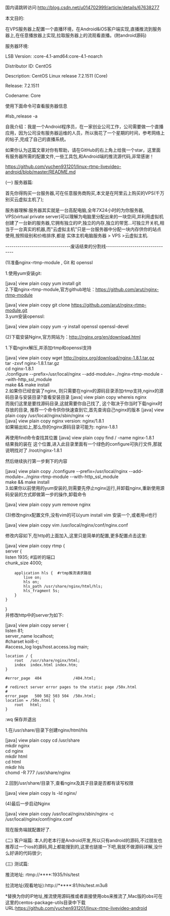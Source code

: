 国内请跳转访问:http://blog.csdn.net/u014702999/article/details/67638277

本文目的:

在VPS服务器上配置一个直播环境，在Android&iOS客户端实现,直播推流到服务器上,在任意播放器上实现,拉取服务器上的流观看直播。(附android源码)

服务器环境:

LSB Version:    :core-4.1-amd64:core-4.1-noarch

Distributor ID: CentOS

Description:    CentOS Linux release 7.2.1511 (Core) 

Release:        7.2.1511

Codename:       Core

使用下面命令可查看服务器信息

#lsb_release -a


自我介绍：我是一个Android程序员，在一家创业公司工作，公司需要做一个直播应用，因为公司没有服务器运维的人员，所以我花了一个星期的时间，参考网络上的帖子,完成了自己的直播系统。

如果你认为这篇文章对你有帮助，请在GitHub的右上角上给我一个star，这里面有服务器所需的配置文件,一些工具包,和Android端的推流源代码,非常感谢！

https://github.com/yuchen931201/linux-rtmp-livevideo-android/blob/master/README.md



(一) 服务器篇:

首先你得购买一台服务器,可在任意服务商购买,本文是在阿里云上购买的VPS(千万别买云虚拟主机了);

服务器理解:服务器其实就是一台高配电脑,全年7X24小时的为你服务器, VPS(virtual private server)可以理解为电脑里分配出来的一块空间,并利用虚拟机创建了一台新的服务器,它拥有独立的IP,独立的内存,独立的带宽...可独立开关机,相当于一台真实的机器,而"云虚拟主机"只是一台服务器中分配一块内存供你的站点使用,按照级别和价格排序,都是 实体主机电脑服务器 > VPS >云虚拟主机.

--------------------------------废话结束的分割线--------------------------------

(1)准备nginx-rtmp-module , Git 和 openssl

1.使用yum安装git:


[java] view plain copy
yum install git  
2.下载nginx-rtmp-module,官方github地址：https://github.com/arut/nginx-rtmp-module


[java] view plain copy
git clone https://github.com/arut/nginx-rtmp-module.git  
3.yum安装openssl:

[java] view plain copy
yum -y install openssl openssl-devel   


(2)下载安装Nginx,官方网站为：http://nginx.org/en/download.html

1.下载nginx解压,并添加rtmp和openssl支持

[java] view plain copy
wget http://nginx.org/download/nginx-1.8.1.tar.gz    
tar -zxvf nginx-1.8.1.tar.gz    
cd nginx-1.8.1    
./configure --prefix=/usr/local/nginx  --add-module=../nginx-rtmp-module  --with-http_ssl_module      
make && make install   
2.如果你已经安装了nginx, 则只需要在nginx的源码目录添加rtmp支持,nginx的源码目录与安装目录?查看安装目录
[java] view plain copy
whereis nginx  
而我们这里是要找源码目录,这就需要你自己找了, 这个取决于你当时下载nginx时存放的目录, 推荐一个命令供你快速查到它,首先查询自己nginx的版本
[java] view plain copy
/usr/local/nginx/sbin/nginx -v  
[java] view plain copy
nginx version: nginx/1.8.1  
如果输出如上,那么你的nginx源码目录可能为:
nginx-1.8.1

再使用find命令查找其位置
[java] view plain copy
find / -name nginx-1.8.1  
结果我的装在 这个位置,进入此目录里面有一个绿色的configure可执行文件,那就说明找对了
/root/nginx-1.8.1

然后继续执行第一步剩下的内容

[java] view plain copy
./configure --prefix=/usr/local/nginx  --add-module=../nginx-rtmp-module  --with-http_ssl_module      
make && make install   
3.如果你以前使用的yum安装的,则需要先停止nginx运行,并卸载nginx,重新使用源码安装的方式即做第一步的操作,卸载命令

[java] view plain copy
yum remove nginx  


(3)修改nginx配置文件,没有vim的可以yum install vim 安装一个,或者用vi也行

[java] view plain copy
vim /usr/local/nginx/conf/nginx.conf   

修改内容如下,在http的上面加入,这里只是简单的配置,更多配置点击这里:

[java] view plain copy
rtmp {      
    server {      
        listen 1935;  #监听的端口    
        chunk_size 4000;      
             
        application hls {  #rtmp推流请求路径    
            live on;      
            hls on;      
            hls_path /usr/share/nginx/html/hls;      
            hls_fragment 5s;      
        }      
    }      
}  
并修改http中的server为如下:

[java] view plain copy
server {    
    listen       81;    
    server_name  localhost;    
    #charset koi8-r;    
    #access_log  logs/host.access.log  main;    
    
    location / {    
        root   /usr/share/nginx/html;    
        index  index.html index.htm;    
    }    
    
    #error_page  404              /404.html;    
    
    # redirect server error pages to the static page /50x.html    
    #    
    error_page   500 502 503 504  /50x.html;    
    location = /50x.html {    
        root   html;    
    }  

:wq 保存并退出

1.在/usr/share/目录下创建nginx/html/hls

[java] view plain copy
cd /usr/share  
mkdir nginx  
cd nginx  
mkdir html  
cd html  
mkdir hls  
chomd -R 777 /usr/share/nginx  

2.回到/usr/share/目录下,查看nginx及其子目录是否都有读写权限

[java] view plain copy
ls -ld nginx/   

(4)最后一步启动Nginx

[java] view plain copy
/usr/local/nginx/sbin/nginx -c /usr/local/nginx/conf/nginx.conf   

现在服务端就配置好了.


(二) 客户端篇:
本人的老本行是Android开发,所以只有android的源码,不过朋友也推荐过一个ios的源码,网上都能搜到的,这里也链接一下吧,我就不做源码详解,没什么好讲的代码很少;




(三) 测试篇:

推流地址:  rtmp://****:1935/hls/test

拉流地址(观看地址):http://*****:81/hls/test.m3u8

*替换为你的IP地址,推流使用源码推或者直接使用obs来推流了,Mac版的obs可在这里的centos-package-utils目录中下载URL:https://github.com/yuchen931201/linux-rtmp-livevideo-android
